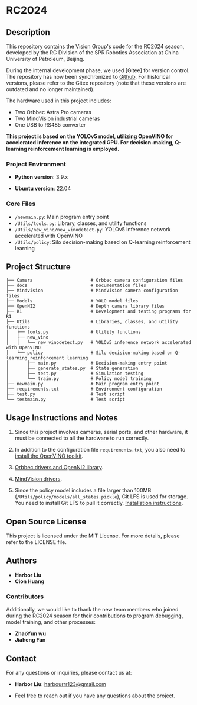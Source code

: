 # RC2024

## Description

This repository contains the Vision Group's code for the RC2024 season, developed by the RC Division of the SPR Robotics Association at China University of Petroleum, Beijing.

During the internal development phase, we used [Gitee] for version control. The repository has now been synchronized to [Github](https://github.com/harbourrrr/ABU-Robocon-2024). For historical versions, please refer to the Gitee repository (note that these versions are outdated and no longer maintained).

The hardware used in this project includes:
- Two Orbbec Astra Pro cameras
- Two MindVision industrial cameras
- One USB to RS485 converter

**This project is based on the YOLOv5 model, utilizing OpenVINO for accelerated inference on the integrated GPU. For decision-making, Q-learning reinforcement learning is employed.**

### Project Environment

- **Python version**: 3.9.x

- **Ubuntu version**: 22.04

### Core Files

- `/newmain.py`: Main program entry point
- `/Utils/tools.py`: Library, classes, and utility functions
- `/Utils/new_vino/new_vinodetect.py`: YOLOv5 inference network accelerated with OpenVINO
- `/Utils/policy`: Silo decision-making based on Q-learning reinforcement learning

## Project Structure

```plaintext
├── Camera                      # Orbbec camera configuration files
├── docs                        # Documentation files
├── Mindvision                  # MindVision camera configuration files
├── Models                      # YOLO model files
├── OpenNI2                     # Depth camera library files
├── R1                          # Development and testing programs for R1
├── Utils                       # Libraries, classes, and utility functions
│   ├── tools.py                # Utility functions
│   ├── new_vino
│   │   └── new_vinodetect.py   # YOLOv5 inference network accelerated with OpenVINO
│   └── policy                  # Silo decision-making based on Q-learning reinforcement learning
│       ├── main.py             # Decision-making entry point
│       ├── generate_states.py  # State generation        
│       ├── test.py             # Simulation testing
│       └── train.py            # Policy model training
├── newmain.py                  # Main program entry point
├── requirements.txt            # Environment configuration
├── test.py                     # Test script
└── testmain.py                 # Test script
```

## Usage Instructions and Notes

1. Since this project involves cameras, serial ports, and other hardware, it must be connected to all the hardware to run correctly.

2. In addition to the configuration file `requirements.txt`, you also need to [install the OpenVINO toolkit](https://github.com/openvinotoolkit/openvino).

3. [Orbbec drivers and OpenNI2 library](https://vcp.developer.orbbec.com.cn/resourceCenter).

4. [MindVision drivers](https://www.mindvision.com.cn/category/software/).

5. Since the policy model includes a file larger than 100MB (`/Utils/policy/models/all_states.pickle`), Git LFS is used for storage. You need to install Git LFS to pull it correctly. [Installation instructions](https://git-lfs.github.com/).

## Open Source License

This project is licensed under the MIT License. For more details, please refer to the LICENSE file.

## Authors

- **Harbor Liu**
- **Cion Huang**

### Contributors

Additionally, we would like to thank the new team members who joined during the RC2024 season for their contributions to program debugging, model training, and other processes:

- **ZhaoYun wu**
- **Jiaheng Fan**

## Contact

For any questions or inquiries, please contact us at:

- **Harbor Liu**: harbourrr123@gmail.com

- Feel free to reach out if you have any questions about the project.




